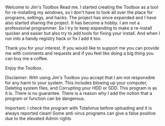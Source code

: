Welcome to Jim's Toolbox Read me.
I started creating the Toolbox as a tool for re-installing my windows, so I don't have to look all over the place for programs, settings, and hacks.
The project has since expanded and I have also started sharing the project. It has become a hobby. I am not a professional programmer. So I try to 
keep expanding to make a re-install quicker and easier but also try to add tools for fixing your install. And when I run into a handy registry hack or
fix I add it too. 

Thank you for your interest. If you would like to support me you can provide me with comments and requests and if you feel like doing a big thing you can buy me a coffee.

Enjoy the Toolbox.

Disclaimer: With using Jim's Toolbox you accept that I am not responsible for any harm to your system. This includes blowing up your computer, Deleting system files, and Corrupting your HDD or SDD. This program is as it is.
There is no guarantee. There is a reason why I add the notion that a program or function can be dangerous.

Important: I check the program with Totalvirus before uploading and it is always reported clean! Some anti-virus programs can give a false positive due to the elevated Admin rights
